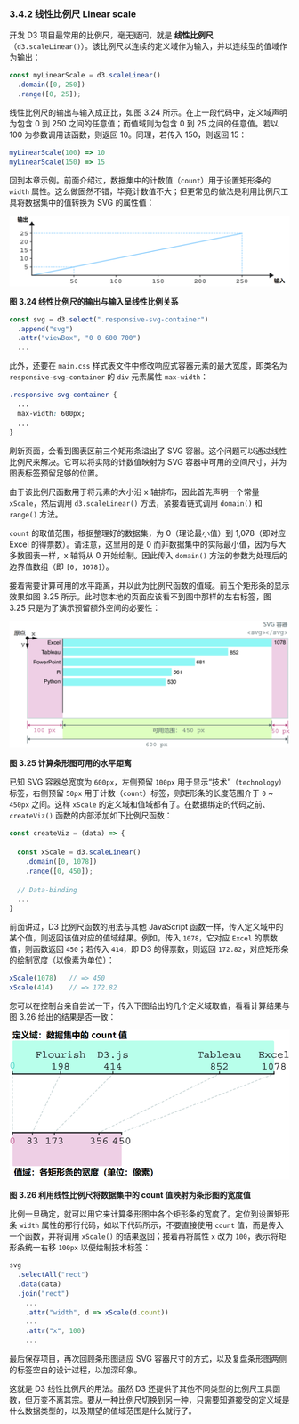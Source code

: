 ### 3.4.2 线性比例尺 Linear scale

开发 D3 项目最常用的比例尺，毫无疑问，就是 **线性比例尺**（`d3.scaleLinear()`）。该比例尺以连续的定义域作为输入，并以连续型的值域作为输出：

```js
const myLinearScale = d3.scaleLinear()
  .domain([0, 250])
  .range([0, 25]);
```

线性比例尺的输出与输入成正比，如图 3.24 所示。在上一段代码中，定义域声明为包含 0 到 250 之间的任意值；而值域则为包含 0 到 25 之间的任意值。若以 100 为参数调用该函数，则返回 10。同理，若传入 150，则返回 15：

```js
myLinearScale(100) => 10
myLinearScale(150) => 15
```

回到本章示例。前面介绍过，数据集中的计数值（`count`）用于设置矩形条的 `width` 属性。这么做固然不错，毕竟计数值不大；但更常见的做法是利用比例尺工具将数据集中的值转换为 SVG 的属性值：

![](../../../assets/3.24.1.png)

**图 3.24 线性比例尺的输出与输入呈线性比例关系**

```js
const svg = d3.select(".responsive-svg-container")
  .append("svg")
  .attr("viewBox", "0 0 600 700")
  ...
```

此外，还要在 `main.css` 样式表文件中修改响应式容器元素的最大宽度，即类名为 `responsive-svg-container` 的 `div` 元素属性 `max-width`：

```css
.responsive-svg-container {
  ...
  max-width: 600px;
  ...
}
```

刷新页面，会看到图表区前三个矩形条溢出了 SVG 容器。这个问题可以通过线性比例尺来解决。它可以将实际的计数值映射为 SVG 容器中可用的空间尺寸，并为图表标签预留足够的位置。

由于该比例尺函数用于将元素的大小沿 x 轴排布，因此首先声明一个常量 `xScale`，然后调用 `d3.scaleLinear()` 方法，紧接着链式调用 `domain()` 和 `range()` 方法。

`count` 的取值范围，根据整理好的数据集，为 0（理论最小值）到 1,078（即对应 Excel 的得票数）。请注意，这里用的是 0 而非数据集中的实际最小值，因为与大多数图表一样，x 轴将从 0 开始绘制。因此传入 `domain()` 方法的参数为处理后的边界值数组（即 `[0, 1078]`）。

接着需要计算可用的水平距离，并以此为比例尺函数的值域。前五个矩形条的显示效果如图 3.25 所示。此时您本地的页面应该看不到图中那样的左右标签，图 3.25 只是为了演示预留额外空间的必要性：

![](../../../assets/3.25.1.png)

**图 3.25 计算条形图可用的水平距离**

已知 SVG 容器总宽度为 `600px`，左侧预留 `100px` 用于显示“技术”（`technology`）标签，右侧预留 `50px` 用于计数（`count`）标签，则矩形条的长度范围介于 `0` ~ `450px` 之间。这样 `xScale` 的定义域和值域都有了。在数据绑定的代码之前、`createViz()` 函数的内部添加如下比例尺函数：

```js
const createViz = (data) => {

  const xScale = d3.scaleLinear()
    .domain([0, 1078])
    .range([0, 450]);

  // Data-binding
  ...
}
```

前面讲过，D3 比例尺函数的用法与其他 JavaScript 函数一样，传入定义域中的某个值，则返回该值对应的值域结果。例如，传入 `1078`，它对应 `Excel` 的票数值，则函数返回 `450`；若传入 `414`，即 D3 的得票数，则返回 `172.82`，对应矩形条的绘制宽度（以像素为单位）：

```js
xScale(1078)   // => 450
xScale(414)    // => 172.82
```

您可以在控制台亲自尝试一下，传入下图给出的几个定义域取值，看看计算结果与图 3.26 给出的结果是否一致：

![](../../../assets/3.26.1.png)

**图 3.26 利用线性比例尺将数据集中的 count 值映射为条形图的宽度值**

比例一旦确定，就可以用它来计算条形图中各个矩形条的宽度了。定位到设置矩形条 `width` 属性的那行代码，如以下代码所示，不要直接使用 `count` 值，而是传入一个函数，并将调用 `xScale()` 的结果返回；接着再将属性 `x` 改为 `100`，表示将矩形条统一右移 `100px` 以便绘制技术标签：

```js
svg
  .selectAll("rect")
  .data(data)
  .join("rect")
    ...
    .attr("width", d => xScale(d.count))
    ...
    .attr("x", 100)
    ...
```

最后保存项目，再次回顾条形图适应 SVG 容器尺寸的方式，以及复盘条形图两侧的标签空白的设计过程，以加深印象。

这就是 D3 线性比例尺的用法。虽然 D3 还提供了其他不同类型的比例尺工具函数，但万变不离其宗。要从一种比例尺切换到另一种，只需要知道接受的定义域是什么数据类型的，以及期望的值域范围是什么就行了。
